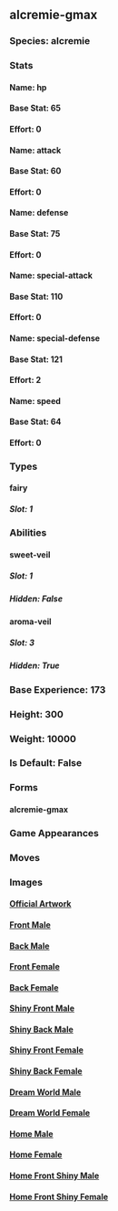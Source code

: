 ## alcremie-gmax
### Species: alcremie
### Stats
#### Name: hp
#### Base Stat: 65
#### Effort: 0
#### Name: attack
#### Base Stat: 60
#### Effort: 0
#### Name: defense
#### Base Stat: 75
#### Effort: 0
#### Name: special-attack
#### Base Stat: 110
#### Effort: 0
#### Name: special-defense
#### Base Stat: 121
#### Effort: 2
#### Name: speed
#### Base Stat: 64
#### Effort: 0
### Types
#### fairy
##### Slot: 1
### Abilities
#### sweet-veil
##### Slot: 1
##### Hidden: False
#### aroma-veil
##### Slot: 3
##### Hidden: True
### Base Experience: 173
### Height: 300
### Weight: 10000
### Is Default: False
### Forms
#### alcremie-gmax
### Game Appearances
### Moves
### Images
#### [Official Artwork](https://raw.githubusercontent.com/PokeAPI/sprites/master/sprites/pokemon/other/official-artwork/10214.png)
#### [Front Male](https://raw.githubusercontent.com/PokeAPI/sprites/master/sprites/pokemon/10214.png)
#### [Back Male](https://raw.githubusercontent.com/PokeAPI/sprites/master/sprites/pokemon/back/10214.png)
#### [Front Female](None)
#### [Back Female](None)
#### [Shiny Front Male](https://raw.githubusercontent.com/PokeAPI/sprites/master/sprites/pokemon/shiny/10214.png)
#### [Shiny Back Male](https://raw.githubusercontent.com/PokeAPI/sprites/master/sprites/pokemon/back/10214.png)
#### [Shiny Front Female](None)
#### [Shiny Back Female](None)
#### [Dream World Male](None)
#### [Dream World Female](None)
#### [Home Male](https://raw.githubusercontent.com/PokeAPI/sprites/master/sprites/pokemon/other/home/10214.png)
#### [Home Female](None)
#### [Home Front Shiny Male](https://raw.githubusercontent.com/PokeAPI/sprites/master/sprites/pokemon/other/home/shiny/10214.png)
#### [Home Front Shiny Female](None)
